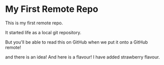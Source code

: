 # My First Remote Repo

This is my first remote repo.

It started life as a local git repository.

But you'll be able to read this on GitHub when we put it onto a GitHub remote!

and there is an idea! And here is a flavour! I have added strawberry flavour.
